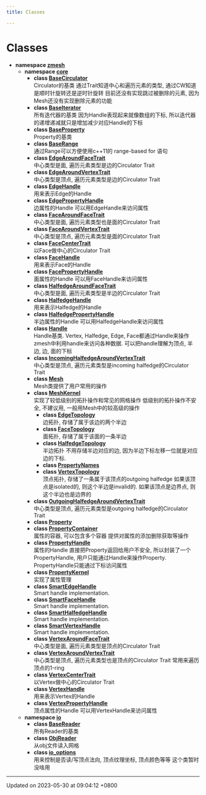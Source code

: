 ```yaml
---
title: Classes

---
```


# Classes




* **namespace [zmesh](Namespaces/namespacezmesh.md)** 
    * **namespace [core](Namespaces/namespacezmesh_1_1core.md)** 
        * **class [BaseCirculator](Classes/classzmesh_1_1core_1_1_base_circulator.md)** <br>Circulator的基类 通过Trait知道中心和遍历元素的类型, 通过CW知道是顺时针旋转还是逆时针旋转 目前还没有实现跳过被删除的元素, 因为Mesh还没有实现删除元素的功能 
        * **class [BaseIterator](Classes/classzmesh_1_1core_1_1_base_iterator.md)** <br>所有迭代器的基类 因为Handle表现起来就像数组的下标, 所以迭代器的递增递减就只是增加减少对应Handle的下标 
        * **class [BaseProperty](Classes/classzmesh_1_1core_1_1_base_property.md)** <br>Property的基类 
        * **class [BaseRange](Classes/classzmesh_1_1core_1_1_base_range.md)** <br>通过Range可以方便使用c++11的 range-based for 语句 
        * **class [EdgeAroundFaceTrait](Classes/structzmesh_1_1core_1_1_edge_around_face_trait.md)** <br>中心类型是面, 遍历元素类型是边的Circulator Trait 
        * **class [EdgeAroundVertexTrait](Classes/structzmesh_1_1core_1_1_edge_around_vertex_trait.md)** <br>中心类型是顶点, 遍历元素类型是边的Circulator Trait 
        * **class [EdgeHandle](Classes/classzmesh_1_1core_1_1_edge_handle.md)** <br>用来表示Edge的Handle 
        * **class [EdgePropertyHandle](Classes/classzmesh_1_1core_1_1_edge_property_handle.md)** <br>边属性的Handle 可以用EdgeHandle来访问属性 
        * **class [FaceAroundFaceTrait](Classes/structzmesh_1_1core_1_1_face_around_face_trait.md)** <br>中心类型是面, 遍历元素类型也是面的Circulator Trait 
        * **class [FaceAroundVertexTrait](Classes/structzmesh_1_1core_1_1_face_around_vertex_trait.md)** <br>中心类型是顶点, 遍历元素类型是面的Circulator Trait 
        * **class [FaceCenterTrait](Classes/structzmesh_1_1core_1_1_face_center_trait.md)** <br>以Face做中心的Circulator Trait 
        * **class [FaceHandle](Classes/classzmesh_1_1core_1_1_face_handle.md)** <br>用来表示Face的Handle 
        * **class [FacePropertyHandle](Classes/classzmesh_1_1core_1_1_face_property_handle.md)** <br>面属性的Handle 可以用FaceHandle来访问属性 
        * **class [HalfedgeAroundFaceTrait](Classes/structzmesh_1_1core_1_1_halfedge_around_face_trait.md)** <br>中心类型是面, 遍历元素类型是半边的Circulator Trait 
        * **class [HalfedgeHandle](Classes/classzmesh_1_1core_1_1_halfedge_handle.md)** <br>用来表示Halfedge的Handle 
        * **class [HalfedgePropertyHandle](Classes/classzmesh_1_1core_1_1_halfedge_property_handle.md)** <br>半边属性的Handle 可以用HalfedgeHandle来访问属性 
        * **class [Handle](Classes/classzmesh_1_1core_1_1_handle.md)** <br>Handle基类. Vertex, Halfedge, Edge, Face都通过Handle来操作 zmesh中利用handle来访问各种数据. 可以把handle理解为顶点, 半边, 边, 面的下标 
        * **class [IncomingHalfedgeAroundVertexTrait](Classes/structzmesh_1_1core_1_1_incoming_halfedge_around_vertex_trait.md)** <br>中心类型是顶点, 遍历元素类型是incoming halfedge的Circulator Trait 
        * **class [Mesh](Classes/classzmesh_1_1core_1_1_mesh.md)** <br>Mesh类提供了用户常用的操作 
        * **class [MeshKernel](Classes/classzmesh_1_1core_1_1_mesh_kernel.md)** <br>实现了较低级别的拓扑操作和常见的网格操作 低级别的拓扑操作不安全, 不建议用, 一般用Mesh中的较高级的操作 
            * **class [EdgeTopology](Classes/structzmesh_1_1core_1_1_mesh_kernel_1_1_edge_topology.md)** <br>边拓扑, 存储了属于该边的两个半边 
            * **class [FaceTopology](Classes/structzmesh_1_1core_1_1_mesh_kernel_1_1_face_topology.md)** <br>面拓扑, 存储了属于该面的一条半边 
            * **class [HalfedgeTopology](Classes/structzmesh_1_1core_1_1_mesh_kernel_1_1_halfedge_topology.md)** <br>半边拓扑 不用存储半边对应的边, 因为半边下标左移一位就是对应边的下标. 
            * **class [PropertyNames](Classes/classzmesh_1_1core_1_1_mesh_kernel_1_1_property_names.md)** 
            * **class [VertexTopology](Classes/structzmesh_1_1core_1_1_mesh_kernel_1_1_vertex_topology.md)** <br>顶点拓扑, 存储了一条属于该顶点的outgoing halfedge 如果该顶点是isolated的, 则这个半边是invalid的. 如果该顶点是边界点, 则这个半边也是边界的 
        * **class [OutgoingHalfedgeAroundVertexTrait](Classes/structzmesh_1_1core_1_1_outgoing_halfedge_around_vertex_trait.md)** <br>中心类型是顶点, 遍历元素类型是outgoing halfedge的Circulator Trait 
        * **class [Property](Classes/classzmesh_1_1core_1_1_property.md)** 
        * **class [PropertyContainer](Classes/classzmesh_1_1core_1_1_property_container.md)** <br>属性的容器, 可以包含多个容器 提供对属性的添加删除获取等操作 
        * **class [PropertyHandle](Classes/classzmesh_1_1core_1_1_property_handle.md)** <br>属性的Handle 直接把Property返回给用户不安全, 所以封装了一个PropertyHandle, 用户只能通过Handle来操作Property. PropertyHandle只能通过下标访问属性 
        * **class [PropertyKernel](Classes/classzmesh_1_1core_1_1_property_kernel.md)** <br>实现了属性管理 
        * **class [SmartEdgeHandle](Classes/classzmesh_1_1core_1_1_smart_edge_handle.md)** <br>Smart handle implementation. 
        * **class [SmartFaceHandle](Classes/classzmesh_1_1core_1_1_smart_face_handle.md)** <br>Smart handle implementation. 
        * **class [SmartHalfedgeHandle](Classes/classzmesh_1_1core_1_1_smart_halfedge_handle.md)** <br>Smart handle implementation. 
        * **class [SmartVertexHandle](Classes/classzmesh_1_1core_1_1_smart_vertex_handle.md)** <br>Smart handle implementation. 
        * **class [VertexAroundFaceTrait](Classes/structzmesh_1_1core_1_1_vertex_around_face_trait.md)** <br>中心类型是面, 遍历元素类型是顶点的Circulator Trait 
        * **class [VertexAroundVertexTrait](Classes/structzmesh_1_1core_1_1_vertex_around_vertex_trait.md)** <br>中心类型是顶点, 遍历元素类型也是顶点的Circulator Trait 常用来遍历顶点的1-ring 
        * **class [VertexCenterTrait](Classes/structzmesh_1_1core_1_1_vertex_center_trait.md)** <br>以Vertex做中心的Circulator Trait 
        * **class [VertexHandle](Classes/classzmesh_1_1core_1_1_vertex_handle.md)** <br>用来表示Vertex的Handle 
        * **class [VertexPropertyHandle](Classes/classzmesh_1_1core_1_1_vertex_property_handle.md)** <br>顶点属性的Handle 可以用VertexHandle来访问属性 
    * **namespace [io](Namespaces/namespacezmesh_1_1io.md)** 
        * **class [BaseReader](Classes/classzmesh_1_1io_1_1_base_reader.md)** <br>所有Reader的基类 
        * **class [ObjReader](Classes/classzmesh_1_1io_1_1_obj_reader.md)** <br>从obj文件读入网格 
        * **class [io_options](Classes/structzmesh_1_1io_1_1io__options.md)** <br>用来控制是否读/写顶点法向, 顶点纹理坐标, 顶点颜色等等 这个类暂时没啥用 



-------------------------------

Updated on 2023-05-30 at 09:04:12 +0800
